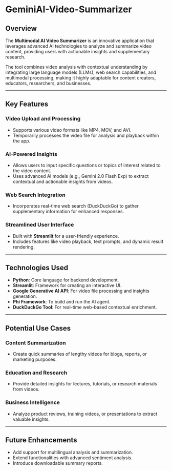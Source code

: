 # GeminiAI-Video-Summarizer

## **Overview**
The **Multimodal AI Video Summarizer** is an innovative application that leverages advanced AI technologies to analyze and summarize video content, providing users with actionable insights and supplementary research.

The tool combines video analysis with contextual understanding by integrating large language models (LLMs), web search capabilities, and multimodal processing, making it highly adaptable for content creators, educators, researchers, and businesses.

---

## **Key Features**

### **Video Upload and Processing**
- Supports various video formats like MP4, MOV, and AVI.
- Temporarily processes the video file for analysis and playback within the app.

### **AI-Powered Insights**
- Allows users to input specific questions or topics of interest related to the video content.
- Uses advanced AI models (e.g., Gemini 2.0 Flash Exp) to extract contextual and actionable insights from videos.

### **Web Search Integration**
- Incorporates real-time web search (DuckDuckGo) to gather supplementary information for enhanced responses.

### **Streamlined User Interface**
- Built with **Streamlit** for a user-friendly experience.
- Includes features like video playback, text prompts, and dynamic result rendering.

---

## **Technologies Used**
- **Python**: Core language for backend development.
- **Streamlit**: Framework for creating an interactive UI.
- **Google Generative AI API**: For video file processing and insights generation.
- **Phi Framework**: To build and run the AI agent.
- **DuckDuckGo Tool**: For real-time web-based contextual enrichment.

---

## **Potential Use Cases**

### **Content Summarization**
- Create quick summaries of lengthy videos for blogs, reports, or marketing purposes.

### **Education and Research**
- Provide detailed insights for lectures, tutorials, or research materials from videos.

### **Business Intelligence**
- Analyze product reviews, training videos, or presentations to extract valuable insights.

---

## **Future Enhancements**
- Add support for multilingual analysis and summarization.
- Extend functionalities with advanced sentiment analysis.
- Introduce downloadable summary reports.
